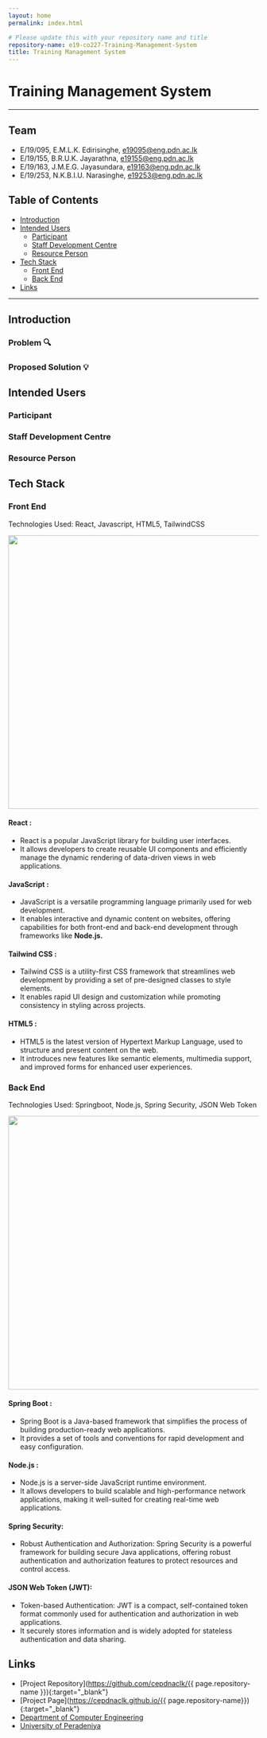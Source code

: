 ```yaml
---
layout: home
permalink: index.html

# Please update this with your repository name and title
repository-name: e19-co227-Training-Management-System
title: Training Management System
---
```



# Training Management System

---

<!-- 
This is a sample image, to show how to add images to your page. To learn more options, please refer [this](https://projects.ce.pdn.ac.lk/docs/faq/how-to-add-an-image/)

![Sample Image](./images/sample.png)
 -->

## Team
-  E/19/095, E.M.L.K. Edirisinghe, [e19095@eng.pdn.ac.lk](mailto:e19095@eng.pdn.ac.lk)
-  E/19/155, B.R.U.K. Jayarathna, [e19155@eng.pdn.ac.lk](mailto:e19155@eng.pdn.ac.lk)
-  E/19/163, J.M.E.G. Jayasundara, [e19163@eng.pdn.ac.lk](mailto:e19163@eng.pdn.ac.lk)
-  E/19/253, N.K.B.I.U. Narasinghe, [e19253@eng.pdn.ac.lk](mailto:e19253@eng.pdn.ac.lk)

## Table of Contents
- [Introduction](#introduction)
- [Intended Users](#intended-users)
  - [Participant](#participant)
  - [Staff Development Centre](#staff-development-centre)
  - [Resource Person](#resource-person)
- [Tech Stack](#tech-stack)
  - [Front End](#front-end)
  - [Back End](#back-end) 
- [Links](#links)

---

## Introduction

### Problem 🔍

### Proposed Solution 💡

## Intended Users

### Participant

### Staff Development Centre

### Resource Person

## Tech Stack

### Front End

Technologies Used: React, Javascript, HTML5, TailwindCSS

<img src="https://github.com/cepdnaclk/e19-co227-Training-Management-System/assets/115539769/bbd355ed-5e9b-4b2c-af92-08d67e31510f" width=550 />

#### React :
- React is a popular JavaScript library for building user interfaces.
- It allows developers to create reusable UI components and efficiently manage the dynamic rendering of data-driven views in web applications.

#### JavaScript :
- JavaScript is a versatile programming language primarily used for web development.
- It enables interactive and dynamic content on websites, offering capabilities for both front-end and back-end development through frameworks like <b>Node.js.</b>

#### Tailwind CSS :
- Tailwind CSS is a utility-first CSS framework that streamlines web development by providing a set of pre-designed classes to style elements.
- It enables rapid UI design and customization while promoting consistency in styling across projects.

#### HTML5 :
- HTML5 is the latest version of Hypertext Markup Language, used to structure and present content on the web.
- It introduces new features like semantic elements, multimedia support, and improved forms for enhanced user experiences.

### Back End

Technologies Used: Springboot, Node.js, Spring Security, JSON Web Token

<img src="https://github.com/cepdnaclk/e19-co227-Training-Management-System/assets/115539769/6af74a5a-de8f-40ad-86ec-eafb0414a91e" width=550 />

#### Spring Boot :
- Spring Boot is a Java-based framework that simplifies the process of building production-ready web applications.
- It provides a set of tools and conventions for rapid development and easy configuration.

#### Node.js :
- Node.js is a server-side JavaScript runtime environment.
- It allows developers to build scalable and high-performance network applications, making it well-suited for creating real-time web applications.

#### Spring Security:

- Robust Authentication and Authorization: Spring Security is a powerful framework for building secure Java applications, offering robust authentication and authorization features to protect resources and control access.

#### JSON Web Token (JWT):

- Token-based Authentication: JWT is a compact, self-contained token format commonly used for authentication and authorization in web applications. 
- It securely stores information and is widely adopted for stateless authentication and data sharing.

## Links

- [Project Repository](https://github.com/cepdnaclk/{{ page.repository-name }}){:target="_blank"}
- [Project Page](https://cepdnaclk.github.io/{{ page.repository-name}}){:target="_blank"}
- [Department of Computer Engineering](http://www.ce.pdn.ac.lk/)
- [University of Peradeniya](https://eng.pdn.ac.lk/)
